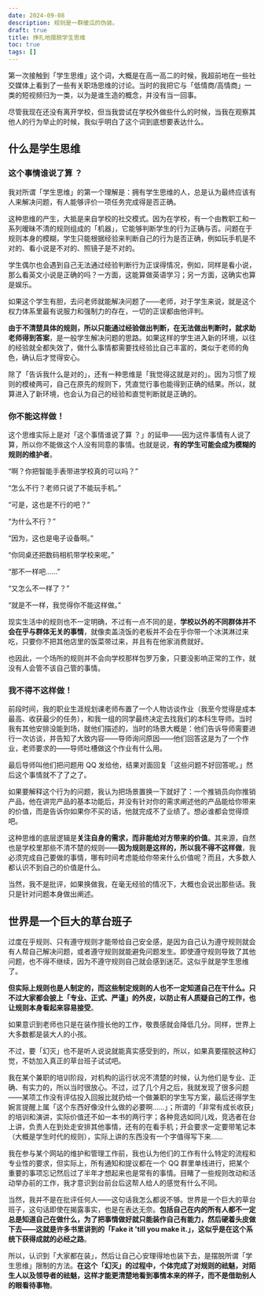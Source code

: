 ```yaml
---
date: 2024-09-08
description: 规则是一群傻瓜的伪装。
draft: true
title: 挣扎地摆脱学生思维
toc: true
tags: []
---
```


第一次接触到「学生思维」这个词，大概是在高一高二的时候，我超前地在一些社交媒体上看到了一些有关职场思维的讨论。当时的我把它与「低情商/高情商」一类的短视频归为一类，以为是谁生造的概念，并没有当一回事。

尽管我现在还没有离开学校，但当我尝试在学校外做些什么的时候，当我在观察其他人的行为举止的时候，我似乎明白了这个词到底想要表达什么。

## 什么是学生思维

### 这个事情谁说了算 ？

我对所谓「学生思维」的第一个理解是：拥有学生思维的人，总是认为最终应该有人来解决问题，有人能够评价一项任务完成得是否正确。

这种思维的产生，大抵是来自学校的社交模式。因为在学校，有一个由教职工和一系列暧昧不清的规则组成的「机器」，它能够判断学生的行为正确与否。问题在于规则本身的模糊，学生只能根据经验来判断自己的行为是否正确，例如玩手机是不对的、看小说是不对的、照镜子是不对的。

学生偶尔也会遇到自己无法通过经验判断行为正误得情况，例如，同样是看小说，那么看英文小说是正确的吗？一方面，这能算做英语学习；另一方面，这确实也算是娱乐。

如果这个学生有胆，去问老师就能解决问题了——老师，对于学生来说，就是这个权力体系里最有说服力和强制力的存在，一切的正误都由他评判。

**由于不清楚具体的规则，所以只能通过经验做出判断，在无法做出判断时，就求助老师得到答案**，是一般学生解决问题的思路。如果这样的学生进入新的环境，以往的经验就全都失效了，做什么事情都需要找经验比自己丰富的，类似于老师的角色，确认后才觉得安心。

除了「告诉我什么是对的」，还有一种思维是「我觉得这就是对的」。因为习惯了规则的模棱两可，自己在原先的规则下，凭直觉行事也能得到正确的结果。所以，就算进入了新环境，也会认为自己的经验和直觉判断就是正确的。

### 你不能这样做！

这个思维实际上是对「这个事情谁说了算 ？」的延申——因为这件事情有人说了算，所以你不能做这个人没有同意的事情。也就是说，**有的学生可能会成为模糊的规则的维护者**。

“啊？你把智能手表带进学校真的可以吗？”

“怎么不行？老师只说了不能玩手机。”

“可是，这也是不行的吧？”

“为什么不行？”

“因为，这也是电子设备啊。”

“你同桌还把数码相机带学校来呢。”

“那不一样吧……”

“又怎么不一样了？”

“就是不一样，我觉得你不能这样做。”

现实生活中的规则也不一定明确，不过有一点不同的是，**学校以外的不同群体并不会在乎与群体无关的事情**，就像卖盖浇饭的老板并不会在乎你带一个冰淇淋过来吃，只要你不把其他店里的饭菜带过来，并且有在他家消费就好。

也因此，一个场所的规则并不会向学校那样包罗万象，只要没影响正常的工作，就没有人会管不该自己管的事情。

### 我不得不这样做！

前段时间，我的职业生涯规划课老师布置了一个人物访谈作业（我至今觉得是成本最高、收获最少的任务），和我一组的同学最终决定去找我们的本科生导师。当时我有其他安排没能到场，就他们描述的，当时的场景大概是：他们告诉导师需要进行一次访谈，并告知了大致内容——导师询问原因——他们回答这是为了一个作业，老师要求的——导师吐槽做这个作业有什么用。

最后导师叫他们把问题用 QQ 发给他，结果对面回复「这些问题不好回答呢。」然后这个事情就不了了之了。

如果要解释这个行为的问题，我认为把场景置换一下就好了：一个推销员向你推销产品，他在讲完产品的基本功能后，并没有针对你的需求阐述他的产品能给你带来的价值，而是告诉你如果你不买的话，他就完成不了业绩了。想必谁都会觉得烦吧。

这种思维的底层逻辑是**关注自身的需求，而非能给对方带来的价值**。其来源，自然也是学校里那些不清不楚的规则——**因为规则是这样的，所以我不得不这样做**，我必须完成自己要做的事情，哪有时间考虑能给你带来什么价值呢？而且，大多数人都认识不到自己的价值是什么。

当然，我不是批评，如果换做我，在毫无经验的情况下，大概也会说出那些话。我只是针对问题本身做出阐述。

## 世界是一个巨大的草台班子

过度在乎规则、只有遵守规则才能带给自己安全感，是因为自己认为遵守规则就会有人帮自己解决问题，或者遵守规则就能避免问题发生。即使遵守规则导致了其他问题，也不得不继续，因为不遵守规则自己就会感到迷茫。这似乎就是学生思维了。

**但实际上规则也是人制定的，而这些制定规则的人也不一定知道自己在干什么。只不过大家都会披上「专业、正式、严谨」的外皮，以防止有人质疑自己的工作，也让规则本身看起来容易接受**。

如果意识到老师也只是在装作擅长他的工作，敬畏感就会降低几分。同样，世界上大多数都是装大人的小孩。

不过，要「幻灭」也不是听人说说就能真实感受到的，所以，如果真要摆脱这种幻觉，不妨加入真正的草台班子试试吧。

我在某个兼职的培训阶段，对机构的运行状况不清楚的时候，认为他们是专业、正确、有实力的，所以当时很放心。不过，过了几个月之后，我就发现了很多问题——某项工作没有评估投入回报比就扔给一个做兼职的学生写方案，最后还得学生婉言提醒上属「这个东西好像没什么做的必要啊……」；所谓的「非常有成长收获」的培训和演讲，实际价值还不如一本书的两行字；各种竞选如同儿戏，竞选者在台上讲，负责人在到处走安排其他事情，还有的在看手机；开会要求一定要带笔记本（大概是学生时代的规则），实际上讲的东西没有一个字值得写下来……

我在参与某个网站的维护和管理工作前，我也认为他们的工作有什么特定的流程和专业性的要求，但实际上，所有通知和提议都在一个 QQ 群里单线进行，把某个重要的事项忘记然后过了半年才想起来也是常有的事情。目睹了一些规则改动和活动举办前的工作，我才意识到台前台后这帮人给人的感觉有什么不同。

当然，我并不是在批评任何人——这句话我怎么都说不够。世界是一个巨大的草台班子，这句话即使在揭露事实，也是在表达无奈。**包括自己在内的所有人都不一定总是知道自己在做什么，为了把事情做好就只能装作自己有能力，然后硬着头皮做下去——这就是许多书里讲到的「Fake it 'till you make it.」，这似乎是在这个系统下获得成就的必经之路**。

所以，认识到「大家都在装」，然后让自己心安理得地也装下去，是摆脱所谓「学生思维」限制的方法。**在这个「幻灭」的过程中，个体完成了对规则的祛魅，对陌生人以及领导者的祛魅，这样才能更清楚地看到事情本来的样子，而不是借助别人的眼看待事物**。
